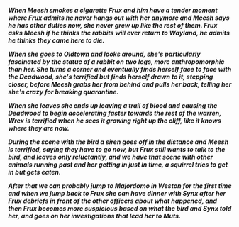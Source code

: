***When Meesh smokes a cigarette Frux and him have a tender moment where Frux admits he never hangs out with her anymore and Meesh says he has other duties now, she never grew up like the rest of them.
Frux asks Meesh if he thinks the rabbits will ever return to Wayland, he admits he thinks they came here to die.***

***When she goes to Oldtown and looks around, she's particularly fascinated by the statue of a rabbit on two legs, more anthropomorphic than her.
She turns a corner and eventually finds herself face to face with the Deadwood, she's terrified but finds herself drawn to it, stepping closer, before Meesh grabs her from behind and pulls her back, telling her she's crazy for breaking quarantine.***


***When she leaves she ends up leaving a trail of blood and causing the Deadwood to begin accelerating faster towards the rest of the warren, Wrex is terrified when he sees it growing right up the cliff, like it knows where they are now.***


***During the scene with the bird a siren goes off in the distance and Meesh is terrified, saying they have to go now, but Frux still wants to talk to the bird, and leaves only reluctantly, and we have that scene with other animals running past and her getting in just in time, a squirrel tries to get in but gets eaten.***

***After that we can probably jump to Majordomo in Weston for the first time and when we jump back to Frux she can have dinner with Synx after her Frux debriefs in front of the other officers about what happened, and then Frux becomes more suspicious based on what the bird and Synx told her, and goes on her investigations that lead her to Muts.***